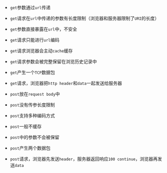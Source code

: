 - `get`参数通过`url`传递
- `get`请求在`url`中传递的参数有长度限制（浏览器和服务器限制了`URI`的长度）
- `get`参数直接暴露在`url`中，不安全
- `get`请求只能进行`url`编码
- `get`请求浏览器会主动`cache`缓存
- `get`请求参数会被完整保留在浏览历史记录中
- `get`产生一个`TCP`数据包
- `get`请求，浏览器把`http header`和`data`一起发送给服务器


- `post`放在`request body`中
- `post`没有传参长度限制
- `post`支持多种编码方式
- `post`一般不缓存
- `post`中的参数不会被保留
- `post`产生两个数据包
- `post`请求，浏览器先发送`header`，服务器返回响应`100 continue`，浏览器再发送`data`